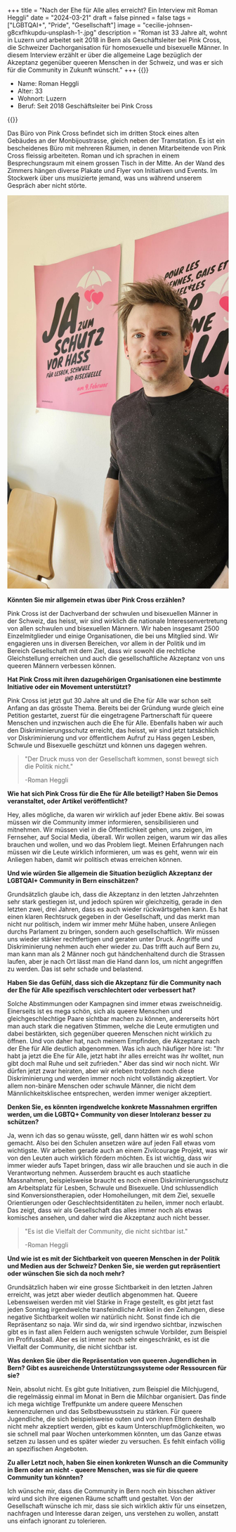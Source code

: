 +++
title = "Nach der Ehe für Alle alles erreicht? Ein Interview mit Roman Heggli"
date = "2024-03-21"
draft = false
pinned = false
tags = ["LGBTQAI+", "Pride", "Gesellschaft"]
image = "cecilie-johnsen-g8cxfhkupdu-unsplash-1-.jpg"
description = "Roman ist 33 Jahre alt, wohnt in Luzern und arbeitet seit 2018 in Bern als Geschäftsleiter bei Pink Cross, die Schweizer Dachorganisation für homosexuelle und bisexuelle Männer. In diesem Interview erzählt er über die allgemeine Lage bezüglich der Akzeptanz gegenüber queeren Menschen in der Schweiz, und was er sich für die Community in Zukunft wünscht."
+++
{{<box>}}

* Name: Roman Heggli
* Alter: 33
* Wohnort: Luzern
* Beruf: Seit 2018 Geschäftsleiter bei Pink Cross

{{</box>}}

Das Büro von Pink Cross befindet sich im dritten Stock eines alten Gebäudes an der Monbijoustrasse, gleich neben der Tramstation. Es ist ein bescheidenes Büro mit mehreren Räumen, in denen Mitarbeitende von Pink Cross fleissig arbeiteten. Roman und ich sprachen in einem Besprechungsraum mit einem grossen Tisch in der Mitte. An der Wand des Zimmers hängen diverse Plakate und Flyer von Initiativen und Events. Im Stockwerk über uns musizierte jemand, was uns während unserem Gespräch aber nicht störte.

![Roman Heggli, im Besprechungsraum vor einem Poster für den Diskriminierungschutz. ](microsoftteams-image-12-.png)

**Könnten Sie mir allgemein etwas über Pink Cross erzählen?**

Pink Cross ist der Dachverband der schwulen und bisexuellen Männer in der Schweiz, das heisst, wir sind wirklich die nationale Interessenvertretung von allen schwulen und bisexuellen Männern. Wir haben insgesamt 2500 Einzelmitglieder und einige Organisationen, die bei uns Mitglied sind. Wir engagieren uns in diversen Bereichen, vor allem in der Politik und im Bereich Gesellschaft mit dem Ziel, dass wir sowohl die rechtliche Gleichstellung erreichen und auch die gesellschaftliche Akzeptanz von uns queeren Männern verbessen können.

**Hat Pink Cross mit ihren dazugehörigen Organisationen eine bestimmte Initiative oder ein Movement unterstützt?**

Pink Cross ist jetzt gut 30 Jahre alt und die Ehe für Alle war schon seit Anfang an das grösste Thema. Bereits bei der Gründung wurde gleich eine Petition gestartet, zuerst für die eingetragene Partnerschaft für queere Menschen und inzwischen auch die Ehe für Alle. Ebenfalls haben wir auch den Diskriminierungsschutz erreicht, das heisst, wir sind jetzt tatsächlich vor Diskriminierung und vor öffentlichem Aufruf zu Hass gegen Lesben, Schwule und Bisexuelle geschützt und können uns dagegen wehren.

> "Der Druck muss von der Gesellschaft kommen, sonst bewegt sich die Politik nicht."
>
> \-Roman Heggli

**Wie hat sich Pink Cross für die Ehe für Alle beteiligt? Haben Sie Demos veranstaltet, oder Artikel veröffentlicht?**

Hey, alles mögliche, da waren wir wirklich auf jeder Ebene aktiv. Bei sowas müssen wir die Community immer informieren, sensibilisieren und mitnehmen. Wir müssen viel in die Öffentlichkeit gehen, uns zeigen, im Fernseher, auf Social Media, überall. Wir wollen zeigen, warum wir das alles brauchen und wollen, und wo das Problem liegt. Meinen Erfahrungen nach müssen wir die Leute wirklich informieren, um was es geht, wenn wir ein Anliegen haben, damit wir politisch etwas erreichen können.

**Und wie würden Sie allgemein die Situation bezüglich Akzeptanz der LGBTQAI+ Community in Bern einschätzen?**

Grundsätzlich glaube ich, dass die Akzeptanz in den letzten Jahrzehnten sehr stark gestiegen ist, und jedoch spüren wir gleichzeitig, gerade in den letzten zwei, drei Jahren, dass es auch wieder rückwärtsgehen kann. Es hat einen klaren Rechtsruck gegeben in der Gesellschaft, und das merkt man nicht nur politisch, indem wir immer mehr Mühe haben, unsere Anliegen durchs Parlament zu bringen, sondern auch gesellschaftlich. Wir müssen uns wieder stärker rechtfertigen und geraten unter Druck. Angriffe und Diskriminierung nehmen auch eher wieder zu. Das trifft auch auf Bern zu, man kann man als 2 Männer noch gut händchenhaltend durch die Strassen laufen, aber je nach Ort lässt man die Hand dann los, um nicht angegriffen zu werden. Das ist sehr schade und belastend. 

**Haben Sie das Gefühl, dass sich die Akzeptanz für die Community nach der Ehe für Alle spezifisch verschlechtert oder verbessert hat?**

Solche Abstimmungen oder Kampagnen sind immer etwas zweischneidig. Einerseits ist es mega schön, sich als queere Menschen und gleichgeschlechtige Paare sichtbar machen zu können, andererseits hört man auch stark die negativen Stimmen, welche die Leute ermutigten und dabei bestärkten, sich gegenüber queeren Menschen nicht wirklich zu öffnen. Und von daher hat, nach meinem Empfinden, die Akzeptanz nach der Ehe für Alle deutlich abgenommen. Was ich auch häufiger höre ist: "Ihr habt ja jetzt die Ehe für Alle, jetzt habt ihr alles erreicht was ihr wolltet, nun gibt doch mal Ruhe und seit zufrieden." Aber das sind wir noch nicht. Wir dürfen jetzt zwar heiraten, aber wir erleben trotzdem noch diese Diskriminierung und werden immer noch nicht vollständig akzeptiert. Vor allem non-binäre Menschen oder schwule Männer, die nicht dem Männlichkeitsklischee entsprechen, werden immer weniger akzeptiert.

**Denken Sie, es könnten irgendwelche konkrete Massnahmen ergriffen werden, um die LGBTQ+ Community von dieser Intoleranz besser zu schützen?**

Ja, wenn ich das so genau wüsste, gell, dann hätten wir es wohl schon gemacht. Also bei den Schulen ansetzen wäre auf jeden Fall etwas vom wichtigste. Wir arbeiten gerade auch an einem Zivilcourage Projekt, was wir von den Leuten auch wirklich fördern möchten. Es ist wichtig, dass wir immer wieder aufs Tapet bringen, dass wir alle brauchen und sie auch in die Verantwortung nehmen. Ausserdem braucht es auch staatliche Massnahmen, beispielsweise braucht es noch einen Diskriminierungsschutz am Arbeitsplatz für Lesben, Schwule und Bisexuelle. Und schlussendlich sind Konversionstherapien, oder Homoheilungen, mit dem Ziel, sexuelle Orientierungen oder Geschlechtsidentitäten zu heilen, immer noch erlaubt. Das zeigt, dass wir als Gesellschaft das alles immer noch als etwas komisches ansehen, und daher wird die Akzeptanz auch nicht besser.

> "Es ist die Vielfalt der Community, die nicht sichtbar ist."
>
> \-Roman Heggli

**Und wie ist es mit der Sichtbarkeit von queeren Menschen in der Politik und Medien aus der Schweiz? Denken Sie, sie werden gut repräsentiert oder wünschen Sie sich da noch mehr?**

Grundsätzlich haben wir eine grosse Sichtbarkeit in den letzten Jahren erreicht, was jetzt aber wieder deutlich abgenommen hat. Queere Lebensweisen werden mit viel Stärke in Frage gestellt, es gibt jetzt fast jeden Sonntag irgendwelche transfeindliche Artikel in den Zeitungen, diese negative Sichtbarkeit wollen wir natürlich nicht. Sonst finde ich die Repräsentanz so naja. Wir sind da, wir sind irgendwo sichtbar, inzwischen gibt es in fast allen Feldern auch wenigsten schwule Vorbilder, zum Beispiel im Profifussball. Aber es ist immer noch sehr eingeschränkt, es ist die Vielfalt der Community, die nicht sichtbar ist.

**Was denken Sie über die Repräsentation von queeren Jugendlichen in Bern? Gibt es ausreichende Unterstützungssysteme oder Ressourcen für sie?**

Nein, absolut nicht. Es gibt gute Initiativen, zum Beispiel die Milchjugend, die regelmässig einmal im Monat in Bern die Milchbar organisiert. Das finde ich mega wichtige Treffpunkte um andere queere Menschen kennenzulernen und das Selbstbewusstsein zu stärken. Für queere Jugendliche, die sich beispielsweise outen und von ihren Eltern deshalb nicht mehr akzeptiert werden, gibt es kaum Unterschlupfmöglichkeiten, wo sie schnell mal paar Wochen unterkommen könnten, um das Ganze etwas setzen zu lassen und es später wieder zu versuchen. Es fehlt einfach völlig an spezifischen Angeboten.

**Zu aller Letzt noch, haben Sie einen konkreten Wunsch an die Community in Bern oder an nicht - queere Menschen, was sie für die queere Community tun könnten?**

Ich wünsche mir, dass die Community in Bern noch ein bisschen aktiver wird und sich ihre eigenen Räume schafft und gestaltet. Von der Gesellschaft wünsche ich mir, dass sie sich wirklich aktiv für uns einsetzen, nachfragen und Interesse daran zeigen, uns verstehen zu wollen, anstatt uns einfach ignorant zu tolerieren.